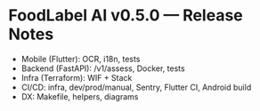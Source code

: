 # FoodLabel AI v0.5.0 — Release Notes

- Mobile (Flutter): OCR, i18n, tests
- Backend (FastAPI): /v1/assess, Docker, tests
- Infra (Terraform): WIF + Stack
- CI/CD: infra, dev/prod/manual, Sentry, Flutter CI, Android build
- DX: Makefile, helpers, diagrams

